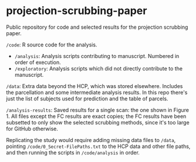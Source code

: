 # projection-scrubbing-paper 

Public repository for code and selected results for the projection scrubbing paper. 

`/code`: R source code for the analysis.
* `/analysis`: Analysis scripts contributing to manuscript. Numbered in order of execution.
* `/exploratory`: Analysis scripts which did not directly contribute to the manuscript.

`/data`: Extra data beyond the HCP, which was stored elsewhere. Includes the parcellation and some intermediate analysis results. In this repo there's just the list of subjects used for prediction and the table of parcels.

`/analysis-results`: Saved results for a single scan: the one shown in Figure 1. All files except the FC results are exact copies; the FC results have been subsetted
to only show the selected scrubbing methods, since it's too large for GitHub otherwise.

Replicating the study would require adding missing data files to `/data`, pointing `/code/0_Secret-FilePaths.txt` to the HCP data and other file paths, and then running the scripts in `/code/analysis` in order. 